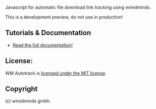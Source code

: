 Javascript for automatic file download link tracking using wiredminds.

This is a development preview, do not use in production!

## Tutorials & Documentation

* [Read the full documentation!](docs/build/html/index.html)

## License:

WM Autotrack is [licensed under the MIT license](https://opensource.org/licenses/MIT).

## Copyright

(c) wiredminds gmbh.
